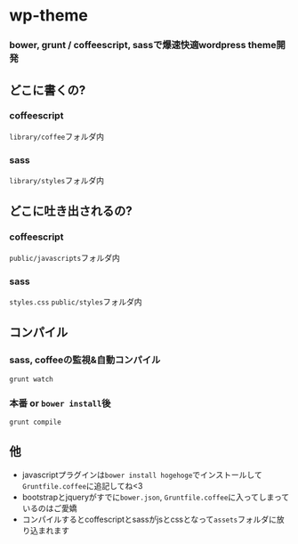 # wp-theme

### bower, grunt / coffeescript, sassで爆速快適wordpress theme開発

## どこに書くの?
### coffeescript
``library/coffee``フォルダ内
### sass
``library/styles``フォルダ内

## どこに吐き出されるの?
### coffeescript
``public/javascripts``フォルダ内
### sass
``styles.css``
``public/styles``フォルダ内

## コンパイル
### sass, coffeeの監視&自動コンパイル
```
grunt watch
```
### 本番 or ``bower install``後
```
grunt compile
```

## 他
- javascriptプラグインは``bower install hogehoge``でインストールして``Gruntfile.coffee``に追記してね<3
- bootstrapとjqueryがすでに``bower.json``, ``Gruntfile.coffee``に入ってしまっているのはご愛嬌
- コンパイルするとcoffescriptとsassがjsとcssとなって``assets``フォルダに放り込まれます
